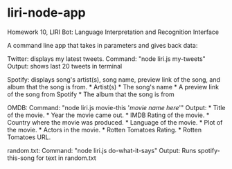 # liri-node-app
Homework 10, LIRI Bot: Language Interpretation and Recognition Interface


A command line app that takes in parameters and gives back data:




Twitter: displays my latest tweets.
  Command: "node liri.js my-tweets" 
  Output: shows last 20 tweets in terminal




Spotify: displays song's artist(s), song name, preview link of the song, and album that the song is from. 
           * Artist(s)
           * The song's name
           * A preview link of the song from Spotify
           * The album that the song is from



OMDB:
  Command: "node liri.js movie-this '*movie name here*'"
  Output:  * Title of the movie.
           * Year the movie came out.
           * IMDB Rating of the movie.
           * Country where the movie was produced.
           * Language of the movie.
           * Plot of the movie.
           * Actors in the movie.
           * Rotten Tomatoes Rating.
           * Rotten Tomatoes URL.



random.txt:
  Command: "node liri.js do-what-it-says"
  Output: Runs spotify-this-song for text in random.txt



